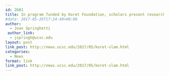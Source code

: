 ```yaml
---
id: 2681
title: In program funded by Koret Foundation, scholars present research at poster slam
#date: 2017-05-26T17:24:40+00:00
author:
  - Joan Springhetti
 author_link:
  - jspringh@ucsc.edu
layout: post
link_post: http://news.ucsc.edu/2017/05/koret-slam.html
categories:
  - News
format: link
link_post: http://news.ucsc.edu/2017/05/koret-slam.html
---
```

